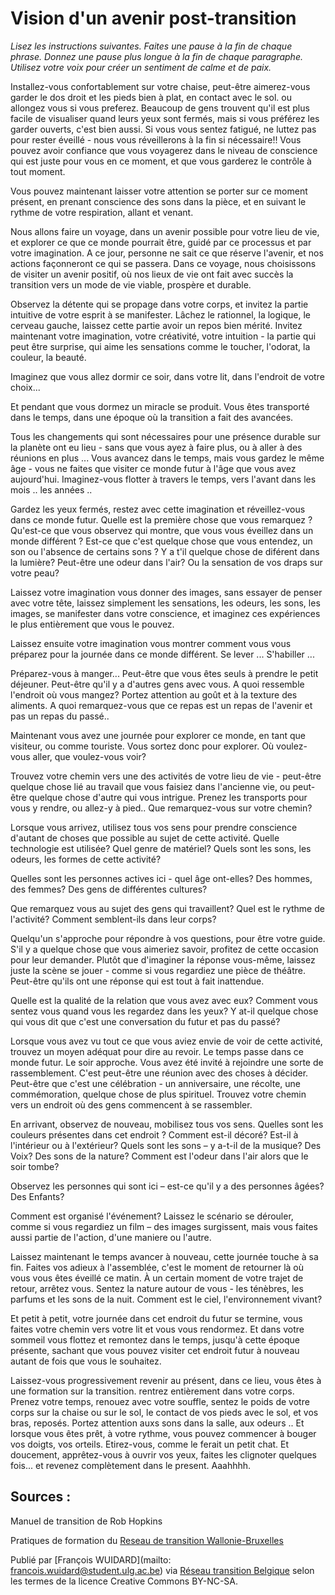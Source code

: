 # Vision d'un avenir post-transition 

*Lisez les instructions suivantes. Faites une pause à la fin de chaque phrase. Donnez une pause plus longue à la fin de chaque paragraphe. Utilisez votre voix pour créer un sentiment de calme et de paix.*

Installez-vous confortablement sur votre chaise, peut-être aimerez-vous garder le dos droit et les pieds bien à plat, en contact avec le sol. ou allongez vous si vous preferez.  Beaucoup de gens trouvent qu'il est plus facile de visualiser quand leurs yeux sont fermés, mais si vous préférez les garder ouverts, c'est bien aussi. Si vous vous sentez fatigué, ne luttez pas pour rester éveillé - nous vous réveillerons à la fin si nécessaire!! Vous pouvez avoir confiance que vous voyagerez dans le niveau de conscience qui est juste pour vous en ce moment, et que vous garderez le contrôle à tout moment.

Vous pouvez maintenant laisser votre attention se porter sur ce moment présent, en prenant conscience des sons dans la pièce, et en suivant le rythme de votre respiration, allant et venant. 

Nous allons faire un voyage, dans un avenir possible pour votre lieu de vie, et explorer ce que ce monde pourrait être, guidé par ce processus et par votre imagination. A ce jour, personne ne sait ce que réserve l'avenir, et nos actions façonneront ce qui se passera. Dans ce voyage, nous  choisissons de visiter un avenir positif, où nos lieux de vie ont fait avec succès la transition vers un mode de vie viable, prospère et durable. 

Observez la détente qui se propage dans votre corps, et invitez la partie intuitive de votre esprit à se manifester. Lâchez le rationnel, la logique, le cerveau gauche, laissez cette partie avoir un repos bien mérité. Invitez maintenant votre imagination, votre créativité, votre intuition - la partie qui peut être surprise, qui aime les sensations comme le toucher, l'odorat, la couleur, la beauté. 

Imaginez que vous allez dormir ce soir, dans votre lit, dans l'endroit de votre choix... 

Et pendant que vous dormez un miracle se produit. Vous êtes transporté dans le temps, dans une époque où la transition a fait des avancées. 

Tous les changements qui sont nécessaires pour une présence durable sur la planète ont eu lieu - sans que vous ayez à faire plus, ou à aller à des réunions en plus ...  Vous avancez dans le temps, mais vous gardez le même âge - vous ne faites que visiter ce monde futur à l'âge que vous avez aujourd'hui. Imaginez-vous flotter à travers le temps, vers l'avant dans les mois .. les années .. 

Gardez les yeux fermés, restez avec cette imagination et réveillez-vous dans ce monde futur. Quelle est la première chose que vous remarquez ? Qu'est-ce que vous observez qui montre, que vous vous éveillez dans un monde différent ? Est-ce que c'est quelque chose que vous entendez, un son ou l'absence de certains sons ? Y a t'il quelque chose de diférent dans la lumière? Peut-être une odeur dans l'air? Ou la sensation de vos draps sur votre peau? 

Laissez votre imagination vous donner des images, sans essayer de penser avec votre tête, laissez simplement les sensations, les odeurs, les sons, les images, se manifester dans votre conscience, et imaginez ces expériences le plus entièrement que vous le pouvez. 

Laissez ensuite votre imagination vous montrer comment vous vous préparez pour la journée dans ce monde différent. Se lever ... S'habiller ... 

Préparez-vous à manger... Peut-être que vous êtes seuls à prendre le petit déjeuner. Peut-être qu'il y a d'autres gens avec vous. A quoi ressemble l'endroit où vous mangez? Portez attention au goût et à la texture des aliments. A quoi remarquez-vous que ce repas est un repas de l'avenir et pas un repas du passé.. 

Maintenant vous avez une journée pour explorer ce monde, en tant que visiteur, ou comme touriste. Vous sortez donc pour explorer. Où voulez-vous aller, que voulez-vous voir? 

Trouvez votre chemin vers une des activités de votre lieu de vie - peut-être quelque chose lié au travail que vous faisiez dans l'ancienne vie, ou peut-être quelque chose d'autre qui vous intrigue. Prenez les transports pour vous y rendre, ou allez-y à pied.. Que remarquez-vous sur votre chemin? 

Lorsque vous arrivez, utilisez tous vos sens pour prendre conscience d'autant de choses que possible au sujet de cette activité. Quelle technologie est utilisée? Quel genre de matériel? Quels sont les sons, les odeurs, les formes de cette activité? 

Quelles sont les personnes actives ici - quel âge ont-elles? Des hommes, des femmes? Des gens de différentes cultures? 

Que remarquez vous au sujet des gens qui travaillent? Quel est le rythme de l'activité? Comment semblent-ils dans leur corps? 

Quelqu'un s'approche pour répondre à vos questions, pour être votre guide. S'il y a quelque chose que vous aimeriez savoir, profitez de cette occasion pour leur demander. Plutôt que d'imaginer la réponse vous-même, laissez juste la scène se jouer - comme si vous regardiez une pièce de théâtre. Peut-être qu'ils ont une réponse qui est tout à fait inattendue. 

Quelle est la qualité de la relation que vous avez avec eux? Comment vous sentez vous quand vous les regardez dans les yeux? Y at-il quelque chose qui vous dit que c'est une conversation du futur et pas du passé? 

Lorsque vous avez vu tout ce que vous aviez envie de voir de cette activité, trouvez un moyen adéquat pour dire au revoir. Le temps passe dans ce monde futur. Le soir approche. Vous avez été invité à rejoindre une sorte de rassemblement. C'est peut-être une réunion avec des choses à décider. Peut-être que c'est une célébration - un anniversaire, une récolte, une commémoration, quelque chose de plus spirituel. Trouvez votre chemin vers un endroit où des gens commencent à se rassembler. 

En arrivant, observez de nouveau, mobilisez tous vos sens. Quelles sont les couleurs présentes dans cet endroit ? Comment est-il décoré? Est-il à l'intérieur ou à l'extérieur? Quels sont les sons – y a-t-il de la musique? Des Voix? Des sons de la nature? Comment est l'odeur dans l'air alors que le soir tombe? 

Observez les personnes qui sont ici – est-ce qu'il y a des personnes âgées? Des Enfants? 

Comment est organisé l'événement? Laissez le scénario se dérouler, comme si vous regardiez un film – des images surgissent, mais vous faites aussi partie de l'action, d'une maniere ou l'autre. 

Laissez maintenant le temps avancer à nouveau, cette journée touche à sa fin. Faites vos adieux à l'assemblée, c'est le moment de retourner là où vous vous êtes éveillé ce matin. À un certain moment de votre trajet de retour, arrêtez vous. Sentez la nature autour de vous - les ténèbres, les parfums et les sons de la nuit. Comment est le ciel, l'environnement vivant? 

Et petit à petit, votre journée dans cet endroit du futur se termine, vous faites votre chemin vers votre lit et vous vous rendormez. Et dans votre sommeil vous flottez et remontez dans le temps, jusqu'à cette époque présente, sachant que vous pouvez visiter cet endroit futur à nouveau autant de fois que vous le souhaitez. 

Laissez-vous progressivement revenir au présent, dans ce lieu, vous êtes à une formation sur la transition. rentrez entièrement dans votre corps. Prenez votre temps, renouez avec votre souffle, sentez le poids de votre corps sur la chaise ou sur le sol, le contact de vos pieds avec le sol, et vos bras, reposés. Portez attention auxs sons dans la salle, aux odeurs .. 
Et lorsque vous êtes prêt, à votre rythme, vous pouvez commencer à bouger vos doigts, vos orteils. Etirez-vous, comme le ferait un petit chat. Et doucement, apprêtez-vous à ouvrir vos yeux, faites les clignoter quelques fois... et revenez complètement dans le present. Aaahhhh. 

## Sources : 

Manuel de transition de Rob Hopkins

Pratiques de formation du [Reseau de transition Wallonie-Bruxelles](http://www.reseautransition.be/) 

Publié par [François WUIDARD](mailto: francois.wuidard@student.ulg.ac.be) via [Réseau transition Belgique]( http://www.reseautransition.be/) selon les termes de la licence Creative Commons BY-NC-SA. 
